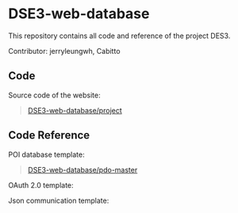 # DSE3-web-database
This repository contains all code and reference of the project DES3.

Contributor: jerryleungwh, Cabitto

## Code
Source code of the website:
> [DSE3-web-database/project](project)

## Code Reference
POI database template:
> [DSE3-web-database/pdo-master](pdo-master)

OAuth 2.0 template:
> 

Json communication template:
> 
